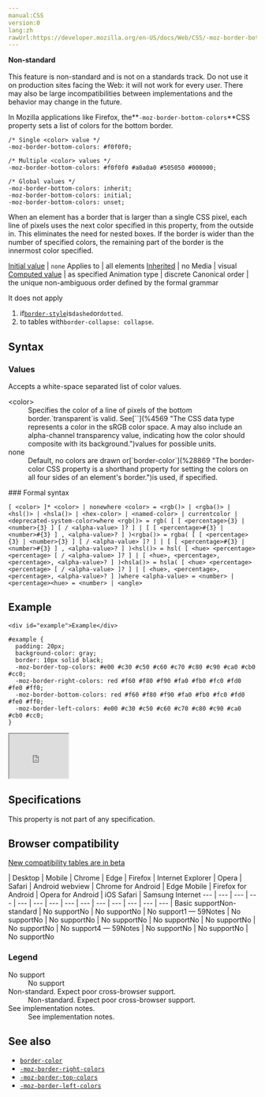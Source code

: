 ```yaml
---
manual:CSS
version:0
lang:zh
rawUrl:https://developer.mozilla.org/en-US/docs/Web/CSS/-moz-border-bottom-colors
---
```






**Non-standard**<br></br>This feature is non-standard and is not on a standards track. Do not use it on production sites facing the Web: it will not work for every user. There may also be large incompatibilities between implementations and the behavior may change in the future.





In Mozilla applications like Firefox, the**`-moz-border-bottom-colors`**CSS property sets a list of colors for the bottom border.


```
/* Single <color> value */
-moz-border-bottom-colors: #f0f0f0;

/* Multiple <color> values */
-moz-border-bottom-colors: #f0f0f0 #a0a0a0 #505050 #000000;

/* Global values */
-moz-border-bottom-colors: inherit;
-moz-border-bottom-colors: initial;
-moz-border-bottom-colors: unset;
```


When an element has a border that is larger than a single CSS pixel, each line of pixels uses the next color specified in this property, from the outside in. This eliminates the need for nested boxes. If the border is wider than the number of specified colors, the remaining part of the border is the innermost color specified.


[Initial value](%28552 "") | `none` 
Applies to | all elements 
[Inherited](%28555 "") | no 
Media | visual 
[Computed value](%28556 "") | as specified 
Animation type | discrete 
Canonical order | the unique non-ambiguous order defined by the formal grammar 



It does not apply


1. if[`border-style`](%28815 "The border-style CSS property is a shorthand property that sets the line style for all four sides of an element's border.")is`dashed`or`dotted`.
1. to tables with`border-collapse: collapse`.

## Syntax<a name="Syntax"></a>

### Values<a name="Values"></a>


Accepts a white-space separated list of color values.

<dl><dt id=''>&lt;color&gt;</dt><dd>Specifies the color of a line of pixels of the bottom border.`transparent`is valid. See[`<color>`](%4569 "The <color> CSS data type represents a color in the sRGB color space. A <color> may also include an alpha-channel transparency value, indicating how the color should composite with its background.")values for possible units.</dd><dt id=''>none</dt><dd>Default, no colors are drawn or[`border-color`](%28869 "The border-color CSS property is a shorthand property for setting the colors on all four sides of an element's border.")is used, if specified.</dd></dl>
### Formal syntax<a name="Formal_syntax"></a>

```
[ <color> ]* <color> | nonewhere <color> = <rgb()> | <rgba()> | <hsl()> | <hsla()> | <hex-color> | <named-color> | currentcolor | <deprecated-system-color>where <rgb()> = rgb( [ [ <percentage>{3} | <number>{3} ] [ / <alpha-value> ]? ] | [ [ <percentage>#{3} | <number>#{3} ] , <alpha-value>? ] )<rgba()> = rgba( [ [ <percentage>{3} | <number>{3} ] [ / <alpha-value> ]? ] | [ [ <percentage>#{3} | <number>#{3} ] , <alpha-value>? ] )<hsl()> = hsl( [ <hue> <percentage> <percentage> [ / <alpha-value> ]? ] | [ <hue>, <percentage>, <percentage>, <alpha-value>? ] )<hsla()> = hsla( [ <hue> <percentage> <percentage> [ / <alpha-value> ]? ] | [ <hue>, <percentage>, <percentage>, <alpha-value>? ] )where <alpha-value> = <number> | <percentage><hue> = <number> | <angle>
```

## Example<a name="Example"></a>

```
<div id="example">Example</div>
```

```
#example {
  padding: 20px;
  background-color: gray;
  border: 10px solid black;
  -moz-border-top-colors: #e00 #c30 #c50 #c60 #c70 #c80 #c90 #ca0 #cb0 #cc0;
  -moz-border-right-colors: red #f60 #f80 #f90 #fa0 #fb0 #fc0 #fd0 #fe0 #ff0;
  -moz-border-bottom-colors: red #f60 #f80 #f90 #fa0 #fb0 #fc0 #fd0 #fe0 #ff0;
  -moz-border-left-colors: #e00 #c30 #c50 #c60 #c70 #c80 #c90 #ca0 #cb0 #cc0;
}
```


<iframe src='https://mdn.mozillademos.org/en-US/docs/Web/CSS/-moz-border-bottom-colors$samples/Example?revision=1364643' width='120' height='90'></iframe>



## Specifications<a name="Specifications"></a>


This property is not part of any specification.


## Browser compatibility<a name="Browser_compatibility"></a>
[New compatibility tables are in beta<i></i>](%3360 "")

 | <abbr>Desktop<i></i></abbr> | <abbr>Mobile<i></i></abbr> 
 | <abbr>Chrome<i></i></abbr> | <abbr>Edge<i></i></abbr> | <abbr>Firefox<i></i></abbr> | <abbr>Internet Explorer<i></i></abbr> | <abbr>Opera<i></i></abbr> | <abbr>Safari<i></i></abbr> | <abbr>Android webview<i></i></abbr> | <abbr>Chrome for Android<i></i></abbr> | <abbr>Edge Mobile<i></i></abbr> | <abbr>Firefox for Android<i></i></abbr> | <abbr>Opera for Android<i></i></abbr> | <abbr>iOS Safari<i></i></abbr> | <abbr>Samsung Internet<i></i></abbr> 
 ---  |  ---  |  ---  |  ---  |  ---  |  ---  |  ---  |  ---  |  ---  |  ---  |  ---  |  ---  |  ---  |  ---  | 
Basic support<abbr>Non-standard<i></i></abbr> | <abbr>No support</abbr>No | <abbr>No support</abbr>No | <abbr>No support</abbr>1 — 59<abbr>Notes<i></i></abbr> | <abbr>No support</abbr>No | <abbr>No support</abbr>No | <abbr>No support</abbr>No | <abbr>No support</abbr>No | <abbr>No support</abbr>No | <abbr>No support</abbr>No | <abbr>No support</abbr>4 — 59<abbr>Notes<i></i></abbr> | <abbr>No support</abbr>No | <abbr>No support</abbr>No | <abbr>No support</abbr>No 


### Legend<a name="Legend"></a>
<dl><dt id=''><abbr>No support</abbr></dt><dd>No support</dd><dt id=''><abbr>Non-standard. Expect poor cross-browser support.<i></i></abbr></dt><dd>Non-standard. Expect poor cross-browser support.</dd><dt id=''><abbr>See implementation notes.<i></i></abbr></dt><dd>See implementation notes.</dd></dl>

## See also<a name="See_also"></a>

* [`border-color`](%28869 "The border-color CSS property is a shorthand property for setting the colors on all four sides of an element's border.")
* [`-moz-border-right-colors`](%32937 "In Mozilla applications like Firefox, the -moz-border-right-colors CSS property sets a list of colors for the right border.")
* [`-moz-border-top-colors`](%32938 "In Mozilla applications like Firefox, the -moz-border-top-colors CSS property sets a list of colors for the top border.")
* [`-moz-border-left-colors`](%32936 "In Mozilla applications like Firefox, the -moz-border-left-colors CSS property sets a list of colors for the left border.")



